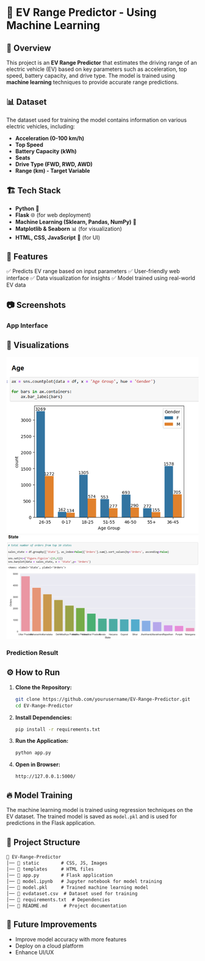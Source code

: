 # 🚗 EV Range Predictor - Using Machine Learning

## 📌 Overview

This project is an **EV Range Predictor** that estimates the driving range of an electric vehicle (EV) based on key parameters such as acceleration, top speed, battery capacity, and drive type. The model is trained using **machine learning** techniques to provide accurate range predictions.

## 📊 Dataset

The dataset used for training the model contains information on various electric vehicles, including:

- **Acceleration (0-100 km/h)**
- **Top Speed**
- **Battery Capacity (kWh)**
- **Seats**
- **Drive Type (FWD, RWD, AWD)**
- **Range (km) - Target Variable**

## 🏗 Tech Stack

- **Python** 🐍
- **Flask** 🌐 (for web deployment)
- **Machine Learning (Sklearn, Pandas, NumPy)** 🤖
- **Matplotlib & Seaborn** 📊 (for visualization)
- **HTML, CSS, JavaScript** 🎨 (for UI)

## 🚀 Features

✅ Predicts EV range based on input parameters
✅ User-friendly web interface
✅ Data visualization for insights
✅ Model trained using real-world EV data

## 📷 Screenshots

### App Interface
## 📸 Visualizations
![Visualization 1](https://github.com/anshuman-kar/Amazon-Sales-Data-Analysis/blob/main/Screenshot%202025-03-16%20220718.png)
![Visualization 2](https://github.com/anshuman-kar/Amazon-Sales-Data-Analysis/blob/main/Screenshot%202025-03-16%20220732.png)



### Prediction Result



## ⚙️ How to Run

1. **Clone the Repository:**
   ```sh
   git clone https://github.com/yourusername/EV-Range-Predictor.git
   cd EV-Range-Predictor
   ```
2. **Install Dependencies:**
   ```sh
   pip install -r requirements.txt
   ```
3. **Run the Application:**
   ```sh
   python app.py
   ```
4. **Open in Browser:**
   ```
   http://127.0.0.1:5000/
   ```

## 🔥 Model Training

The machine learning model is trained using regression techniques on the EV dataset. The trained model is saved as `model.pkl` and is used for predictions in the Flask application.

## 📁 Project Structure

```
📂 EV-Range-Predictor
│── 📁 static        # CSS, JS, Images
│── 📁 templates     # HTML files
│── 📄 app.py        # Flask application
│── 📄 model.ipynb   # Jupyter notebook for model training
│── 📄 model.pkl     # Trained machine learning model
│── 📄 evdataset.csv  # Dataset used for training
│── 📄 requirements.txt  # Dependencies
│── 📄 README.md      # Project documentation
```

## 📌 Future Improvements

- Improve model accuracy with more features
- Deploy on a cloud platform
- Enhance UI/UX
